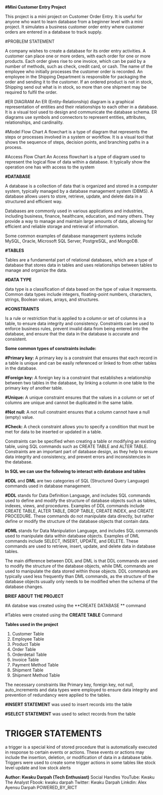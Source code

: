 **#Mini Customer Entry Project**

This project is a mini project on Customer Order Entry. It is useful for anyone who want to learn database from a beginner level with a mini project.
It simulates a business customer order entry where customer orders are entered in a database to track supply.

#PROBLEM STATEMENT

A company wishes to create a database for its order entry activities. A customer can place one or more orders, with each order for one or more products. Each order gives rise to one invoice, which can be paid by a number of methods, such as check, credit card, or cash. The name of the employee who initially processes the customer order is recorded. An employee in the Shipping Department is responsible for packaging the order and sending it to the
customer. If an ordered product is not in stock, Shipping send out what is in stock, so more than one shipment may be required to fulfil the order.

#ER DIAGRAM
An ER (Entity-Relationship) diagram is a graphical representation of entities and their relationships to each other in a database. It is a visual tool used to design and communicate the database schema. ER diagrams use symbols and connectors to represent entities, attributes, relationships, and cardinality.

#Model Flow Chart
A flowchart is a type of diagram that represents the steps or processes involved in a system or workflow. It is a visual tool that shows the sequence of steps, decision points, and branching paths in a process.

#Access Flow Chart
An Access flowchart is a type of diagram used to represent the logical flow of data within a database. It typically show the operation one has with access to the system


**#DATABASE**

A database is a collection of data that is organized and stored in a computer system, typically managed by a database management system (DBMS). A database allows users to store, retrieve, update, and delete data in a structured and efficient way. 

Databases are commonly used in various applications and industries, including business, finance, healthcare, education, and many others. They provide a way to manage and maintain large amounts of data, allowing for efficient and reliable storage and retrieval of information.

Some common examples of database management systems include MySQL, Oracle, Microsoft SQL Server, PostgreSQL, and MongoDB.

**#TABLES**

Tables are a fundamental part of relational databases, which are a type of database that stores data in tables and uses relationships between tables to manage and organize the data.

**#DATA TYPE**

data type is a classification of data based on the type of value it represents. Common data types include integers, floating-point numbers, characters, strings, Boolean values, arrays, and structures.

**#CONSTRAINTS**

Is a rule or restriction that is applied to a column or set of columns in a table, to ensure data integrity and consistency. Constraints can be used to enforce business rules, prevent invalid data from being entered into the database, and ensure that the data in the database is accurate and consistent.

**Some common types of constraints include:**

**#Primary key:** A primary key is a constraint that ensures that each record in a table is unique and can be easily referenced or linked to from other tables in the database.

**#Foreign key:** A foreign key is a constraint that establishes a relationship between two tables in the database, by linking a column in one table to the primary key of another table.

**#Unique:** A unique constraint ensures that the values in a column or set of columns are unique and cannot be duplicated in the same table.

**#Not null:** A not null constraint ensures that a column cannot have a null (empty) value.

**#Check:** A check constraint allows you to specify a condition that must be met for data to be inserted or updated in a table.

Constraints can be specified when creating a table or modifying an existing table, using SQL commands such as CREATE TABLE and ALTER TABLE. Constraints are an important part of database design, as they help to ensure data integrity and consistency, and prevent errors and inconsistencies in the database.

**In SQL we can use the following to interact with database and tables**

**#DDL** and **DML** are two categories of SQL (Structured Query Language) commands used in database management.

**#DDL** stands for Data Definition Language, and includes SQL commands used to define and modify the structure of database objects such as tables, indexes, views, and procedures. Examples of DDL commands include CREATE TABLE, ALTER TABLE, DROP TABLE, CREATE INDEX, and CREATE PROCEDURE. These commands do not manipulate data directly, but rather define or modify the structure of the database objects that contain data.

**#DML** stands for Data Manipulation Language, and includes SQL commands used to manipulate data within database objects. Examples of DML commands include SELECT, INSERT, UPDATE, and DELETE. These commands are used to retrieve, insert, update, and delete data in database tables.

The main difference between DDL and DML is that DDL commands are used to modify the structure of the database objects, while DML commands are used to manipulate the data stored within those objects. DDL commands are typically used less frequently than DML commands, as the structure of the database objects usually only needs to be modified when the schema of the database changes.

**BRIEF ABOUT THE PROJECT**

#A databse was created using the **CREATE DATABASE ** command

#Tables were created using the **CREATE TABLE** Command

**Tables used in the project**
1. Customer Table
2. Employee Table
3. Product Table
4. Order Table
5. Orderdetail Table
6. Invoice Table
7. Payment Method Table
8. Shipment Table
9. Shipment Method Table

The necessary constraints like Primary key, foreign key, not null, auto_increments and data types were employed to ensure data integrity and prevention of redundancy were applied to the tables.

**#INSERT STATEMENT** was used to insert records into the table

**#SELECT STATEMENT** was used to select records from the table

# TRIGGER STATEMENTS
a trigger is a special kind of stored procedure that is automatically executed in response to certain events or actions. These events or actions may include the insertion, deletion, or modification of data in a database table.
Triggers were used to create some trigger actions in some tables like stock level update and low stock alerts


**Author: Kwaku Darpah (Tech Enthusiast)**
Social Handles
YouTube: Kwaku The Analyst
Fbook: kwaku darpah
Twitter: Kwaku Darpah
Linkdin: Alex Ayensu Darpah
POWERED_BY_RICT
